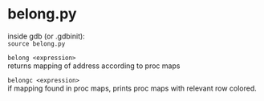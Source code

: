 # belong.py
inside gdb (or .gdbinit):  
`source belong.py`

`belong <expression>`  
returns mapping of address according to proc maps

`belongc <expression>`  
if mapping found in proc maps, prints proc maps with relevant
row colored.
